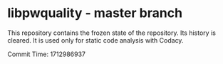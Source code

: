# libpwquality - master branch

This repository contains the frozen state of the repository.
Its history is cleared. It is used only for static code
analysis with Codacy.

Commit Time: 1712986937